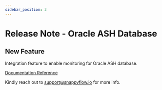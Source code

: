 ```yaml
---
sidebar_position: 3 
---
```

# Release Note - Oracle ASH Database

## New Feature

Integration feature to enable monitoring for Oracle ASH database.

[Documentation Reference](/docs/selfhosted-lite/Integrations/plugin/oracleASH)

Kindly reach out to [support@snappyflow.io](mailto:support@snappyflow.io) for more info.

